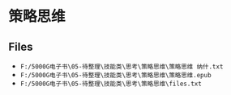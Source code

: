# 策略思维

## Files

- `F:/5000G电子书\05-待整理\技能类\思考\策略思维\策略思维 纳什.txt`
- `F:/5000G电子书\05-待整理\技能类\思考\策略思维\策略思维.epub`
- `F:/5000G电子书\05-待整理\技能类\思考\策略思维\files.txt`
